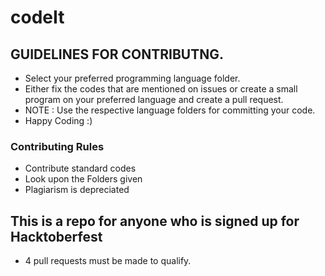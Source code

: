 # codeIt

## GUIDELINES FOR CONTRIBUTNG.

- Select your preferred programming language folder.
- Either fix the codes that are mentioned on issues or create a small program on your preferred language and create a pull request.
- NOTE : Use the respective language folders for committing your code.
- Happy Coding :)


### Contributing Rules

- Contribute standard codes
- Look upon the Folders given
- Plagiarism is depreciated

## This is a repo for anyone who is signed up for Hacktoberfest

- 4 pull requests must be made to qualify.

